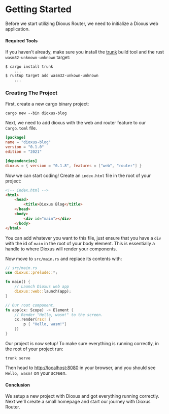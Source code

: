 # Getting Started
Before we start utilizing Dioxus Router, we need to initialize a Dioxus web application.

#### Required Tools
If you haven't already, make sure you install the [trunk](https://trunkrs.dev/) build tool and the rust ``wasm32-unknown-unknown`` target:
```
$ cargo install trunk
    ...
$ rustup target add wasm32-unkown-unknown
    ...
```

### Creating The Project
First, create a new cargo binary project:
```
cargo new --bin dioxus-blog
```

Next, we need to add dioxus with the web and router feature to our ``Cargo.toml`` file.
```toml
[package]
name = "dioxus-blog"
version = "0.1.0"
edition = "2021"

[dependencies]
dioxus = { version = "0.1.8", features = ["web", "router"] }
```

Now we can start coding! Create an ``index.html`` file in the root of your project:
```html
<!-- index.html -->
<html>
    <head>
        <title>Dioxus Blog</title>
    </head>
    <body>
        <div id="main"></div>
    </body>
</html>
```
You can add whatever you want to this file, just ensure that you have a ``div`` with the id of ``main`` in the root of your body element. This is essentially a handle to where Dioxus will render your components.

Now move to ``src/main.rs`` and replace its contents with:
```rs
// src/main.rs
use dioxus::prelude::*;

fn main() {
    // Launch Dioxus web app
    dioxus::web::launch(app);
}

// Our root component.
fn app(cx: Scope) -> Element {
    // Render "Hello, wasm!" to the screen.
    cx.render(rsx! {
        p { "Hello, wasm!"}
    })
}
```

Our project is now setup! To make sure everything is running correctly, in the root of your project run:
```
trunk serve
```
Then head to [http://localhost:8080](http://localhost:8080) in your browser, and you should see ``Hello, wasm!`` on your screen.

#### Conclusion
We setup a new project with Dioxus and got everything running correctly. Next we'll create a small homepage and start our journey with Dioxus Router.